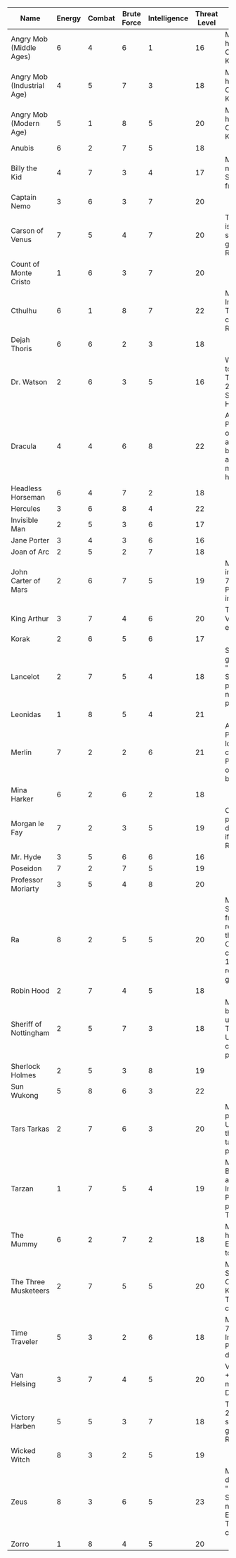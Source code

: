 | Name | Energy | Combat | Brute Force | Intelligence | Threat Level | Special Abilities | Image |
|----|------|------|-----------|------------|------------|-----------------|-------|
| Angry Mob (Middle Ages) | 6 | 4 | 6 | 1 | 16 | Must have 25 hits to be Cumulative KO'd. | 001_angry_mob_middle_ages.webp |
| Angry Mob (Industrial Age) | 4 | 5 | 7 | 3 | 18 | Must have 25 hits to be Cumulative KO'd. | 008_angry_mob_industrial_age.webp |
| Angry Mob (Modern Age) | 5 | 1 | 8 | 5 | 20 | Must have 30 hits to be Cumulative KO'd. | 011_angry_mob_modern_age.webp |
| Anubis | 6 | 2 | 7 | 5 | 18 |  | 014_anubis.webp |
| Billy the Kid | 4 | 7 | 3 | 4 | 17 | May play numerical Special cards from Reserve. | 021_billy_the_kid.webp |
| Captain Nemo | 3 | 6 | 3 | 7 | 20 |  | 028_captain_nemo.webp |
| Carson of Venus | 7 | 5 | 4 | 7 | 20 | Threat Level is 19 if he starts the game in Reserve. | 035_carson_of_venus.webp |
| Count of Monte Cristo | 1 | 6 | 3 | 7 | 20 |  | 042_count_of_monte_cristo.webp |
| Cthulhu | 6 | 1 | 8 | 7 | 22 | May play Intelligence Teamwork cards from Reserve. | 048_cthulhu.webp |
| Dejah Thoris | 6 | 6 | 2 | 3 | 18 |  | 055_dejah_thoris.webp |
| Dr. Watson | 2 | 6 | 3 | 5 | 16 | Watson is +2 to Venture Total if using 221-B Baker St. as Homebase. | 062_dr_watson.webp |
| Dracula | 4 | 4 | 6 | 8 | 22 | After Discard Phase, may offer +2 to all actions this battle; if accepted, may remove 2 hits. | 069_dracula.webp |
| Headless Horseman | 6 | 4 | 7 | 2 | 18 |  | 076_headless_horseman.webp |
| Hercules | 3 | 6 | 8 | 4 | 22 |  | 083_hercules.webp |
| Invisible Man | 2 | 5 | 3 | 6 | 17 |  | 090_invisible_man.webp |
| Jane Porter | 3 | 4 | 3 | 6 | 16 |  | 097_jane_porter.webp |
| Joan of Arc | 2 | 5 | 2 | 7 | 18 |  | 104_joan_of_arc.webp |
| John Carter of Mars | 2 | 6 | 7 | 5 | 19 | May always include level 7 Brute Force Power cards in his deck. | 111_john_carter_of_mars.webp |
| King Arthur | 3 | 7 | 4 | 6 | 20 | Team is +1 to Venture Total each battle. | 118_king_arthur.webp |
| Korak | 2 | 6 | 5 | 6 | 17 |  | 125_korak.webp |
| Lancelot | 2 | 7 | 5 | 4 | 18 | Start the game with "Sword and Shield" placed; does not take up placing slot. | 132_lancelot.webp |
| Leonidas | 1 | 8 | 5 | 4 | 21 |  | 139_leonidis.webp |
| Merlin | 7 | 2 | 2 | 6 | 21 | After Venture Phase may look at top card of Draw Pile & optionally bottom it. | 146_merlin.webp |
| Mina Harker | 6 | 2 | 6 | 2 | 18 |  | 153_mina_harker.webp |
| Morgan le Fay | 7 | 2 | 3 | 5 | 19 | Counts as 20 points for deck-skulling if she starts in Reserve. | 160_morgan_le_fay.webp |
| Mr. Hyde | 3 | 5 | 6 | 6 | 16 |  | 167_mr_hyde.webp |
| Poseidon | 7 | 2 | 7 | 5 | 19 |  | 174_poseidon.webp |
| Professor Moriarty | 3 | 5 | 4 | 8 | 20 |  | 181_professor_moriarty.webp |
| Ra | 8 | 2 | 5 | 5 | 20 | May discard 3 Staff cards from play to reduce KO threshold of 1 Opponent's character by 1 for remainder of game. | 188_ra.webp |
| Robin Hood | 2 | 7 | 4 | 5 | 18 |  | 195_robin_hood.webp |
| Sheriff of Nottingham | 2 | 5 | 7 | 3 | 18 | May make 7 both follow-up attacks to Teamwork Universe cards he plays. | 202_sheriff_of_nottingham.webp |
| Sherlock Holmes | 2 | 5 | 3 | 8 | 19 |  | 209_sherlock_holmes.webp |
| Sun Wukong | 5 | 8 | 6 | 3 | 22 |  | 216_sun_wukong.webp |
| Tars Tarkas | 2 | 7 | 6 | 3 | 20 | May have 1 placed Basic Universe card that does not take up a placing slot. | 223_tars_tarkas.webp |
| Tarzan | 1 | 7 | 5 | 4 | 19 | May avoid Brute Force attacks with Intelligence Power cards playable by Tarzan. | 230_tarzan.webp |
| The Mummy | 6 | 2 | 7 | 2 | 18 | Must have a hit with an Energy icon to be KO'd. | 237_the_mummy.webp |
| The Three Musketeers | 2 | 7 | 5 | 5 | 20 | May not use Spectrum or Cumulative KO'd with Teamwork cards. | 244_three_musketeers.webp |
| Time Traveler | 5 | 3 | 2 | 6 | 18 | May play level 7 and 8 Intelligence Power cards defensively. | 251_time_traveler.webp |
| Van Helsing | 3 | 7 | 4 | 5 | 20 | Van Helsing is +4 to attacks made against Dracula. | 258_van_helsing.webp |
| Victory Harben | 5 | 5 | 3 | 7 | 18 | Threat level is 20 if she starts the game in Reserve. | 265_victory_harben.webp |
| Wicked Witch | 8 | 3 | 2 | 5 | 19 |  | 272_wicked_witch.webp |
| Zeus | 8 | 3 | 6 | 5 | 23 | May have 1 duplicate "Thunderbolt" Special; may not play Energy Teamwork cards. | 279_zeus.webp |
| Zorro | 1 | 8 | 4 | 5 | 20 |  | 285_zorro.webp |